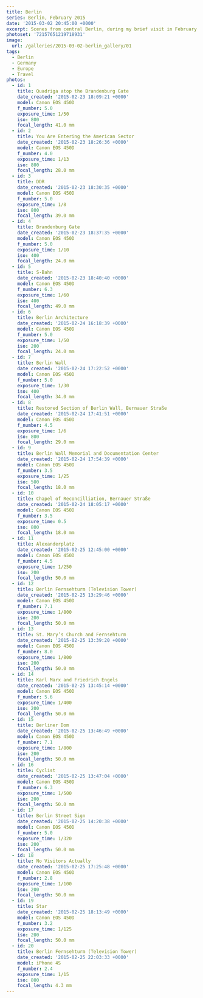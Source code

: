 ```yaml
---
title: Berlin
series: Berlin, February 2015
date: '2015-03-02 20:45:00 +0000'
excerpt: Scenes from central Berlin, during my brief visit in February 2015.
photoset: '72157651219718931'
image:
  url: /galleries/2015-03-02-berlin_gallery/01
tags:
  - Berlin
  - Germany
  - Europe
  - Travel
photos:
  - id: 1
    title: Quadriga atop the Brandenburg Gate
    date_created: '2015-02-23 18:09:21 +0000'
    model: Canon EOS 450D
    f_number: 5.0
    exposure_time: 1/50
    iso: 800
    focal_length: 41.0 mm
  - id: 2
    title: You Are Entering the American Sector
    date_created: '2015-02-23 18:26:36 +0000'
    model: Canon EOS 450D
    f_number: 4.0
    exposure_time: 1/13
    iso: 800
    focal_length: 28.0 mm
  - id: 3
    title: DDR
    date_created: '2015-02-23 18:30:35 +0000'
    model: Canon EOS 450D
    f_number: 5.0
    exposure_time: 1/8
    iso: 800
    focal_length: 39.0 mm
  - id: 4
    title: Brandenburg Gate
    date_created: '2015-02-23 18:37:35 +0000'
    model: Canon EOS 450D
    f_number: 5.0
    exposure_time: 1/10
    iso: 400
    focal_length: 24.0 mm
  - id: 5
    title: S-Bahn
    date_created: '2015-02-23 18:40:40 +0000'
    model: Canon EOS 450D
    f_number: 6.3
    exposure_time: 1/60
    iso: 400
    focal_length: 49.0 mm
  - id: 6
    title: Berlin Architecture
    date_created: '2015-02-24 16:18:39 +0000'
    model: Canon EOS 450D
    f_number: 5.0
    exposure_time: 1/50
    iso: 200
    focal_length: 24.0 mm
  - id: 7
    title: Berlin Wall
    date_created: '2015-02-24 17:22:52 +0000'
    model: Canon EOS 450D
    f_number: 5.0
    exposure_time: 1/30
    iso: 400
    focal_length: 34.0 mm
  - id: 8
    title: Restored Section of Berlin Wall, Bernauer Straße
    date_created: '2015-02-24 17:41:51 +0000'
    model: Canon EOS 450D
    f_number: 4.5
    exposure_time: 1/6
    iso: 800
    focal_length: 29.0 mm
  - id: 9
    title: Berlin Wall Memorial and Documentation Center
    date_created: '2015-02-24 17:54:39 +0000'
    model: Canon EOS 450D
    f_number: 3.5
    exposure_time: 1/25
    iso: 500
    focal_length: 18.0 mm
  - id: 10
    title: Chapel of Reconcilliation, Bernauer Straße
    date_created: '2015-02-24 18:05:17 +0000'
    model: Canon EOS 450D
    f_number: 3.5
    exposure_time: 0.5
    iso: 800
    focal_length: 18.0 mm
  - id: 11
    title: Alexanderplatz
    date_created: '2015-02-25 12:45:00 +0000'
    model: Canon EOS 450D
    f_number: 4.5
    exposure_time: 1/250
    iso: 200
    focal_length: 50.0 mm
  - id: 12
    title: Berlin Fernsehturm (Television Tower)
    date_created: '2015-02-25 13:29:46 +0000'
    model: Canon EOS 450D
    f_number: 7.1
    exposure_time: 1/800
    iso: 200
    focal_length: 50.0 mm
  - id: 13
    title: St. Mary’s Church and Fernsehturm
    date_created: '2015-02-25 13:39:20 +0000'
    model: Canon EOS 450D
    f_number: 8.0
    exposure_time: 1/800
    iso: 200
    focal_length: 50.0 mm
  - id: 14
    title: Karl Marx and Friedrich Engels
    date_created: '2015-02-25 13:45:14 +0000'
    model: Canon EOS 450D
    f_number: 5.6
    exposure_time: 1/400
    iso: 200
    focal_length: 50.0 mm
  - id: 15
    title: Berliner Dom
    date_created: '2015-02-25 13:46:49 +0000'
    model: Canon EOS 450D
    f_number: 7.1
    exposure_time: 1/800
    iso: 200
    focal_length: 50.0 mm
  - id: 16
    title: Cyclist
    date_created: '2015-02-25 13:47:04 +0000'
    model: Canon EOS 450D
    f_number: 6.3
    exposure_time: 1/500
    iso: 200
    focal_length: 50.0 mm
  - id: 17
    title: Berlin Street Sign
    date_created: '2015-02-25 14:20:38 +0000'
    model: Canon EOS 450D
    f_number: 5.0
    exposure_time: 1/320
    iso: 200
    focal_length: 50.0 mm
  - id: 18
    title: No Visitors Actually
    date_created: '2015-02-25 17:25:48 +0000'
    model: Canon EOS 450D
    f_number: 2.8
    exposure_time: 1/100
    iso: 200
    focal_length: 50.0 mm
  - id: 19
    title: Star
    date_created: '2015-02-25 18:13:49 +0000'
    model: Canon EOS 450D
    f_number: 3.2
    exposure_time: 1/125
    iso: 200
    focal_length: 50.0 mm
  - id: 20
    title: Berlin Fernsehturm (Television Tower)
    date_created: '2015-02-25 22:03:33 +0000'
    model: iPhone 4S
    f_number: 2.4
    exposure_time: 1/15
    iso: 800
    focal_length: 4.3 mm
---
```

